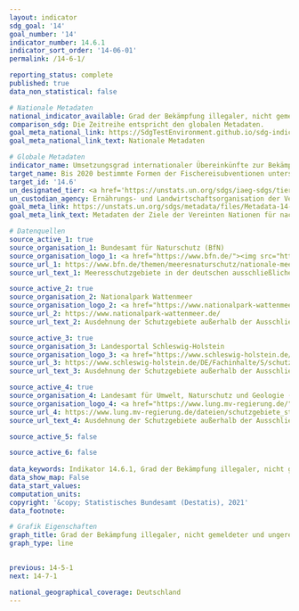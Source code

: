 ```yaml
---
layout: indicator    
sdg_goal: '14'    
goal_number: '14'    
indicator_number: 14.6.1    
indicator_sort_order: '14-06-01'    
permalink: /14-6-1/    

reporting_status: complete    
published: true    
data_non_statistical: false    

# Nationale Metadaten    
national_indicator_available: Grad der Bekämpfung illegaler, nicht gemeldeter und ungeregelter Fischerei    
comparison_sdg: Die Zeitreihe entspricht den globalen Metadaten.    
goal_meta_national_link: https://SdgTestEnvironment.github.io/sdg-indicators/public/MetaDe/14.6.1.pdf    
goal_meta_national_link_text: Nationale Metadaten    

# Globale Metadaten    
indicator_name: Umsetzungsgrad internationaler Übereinkünfte zur Bekämpfung illegaler, nicht gemeldeter und unregulierter Fischerei    
target_name: Bis 2020 bestimmte Formen der Fischereisubventionen untersagen, die zu Überkapazitäten und Überfischung beitragen, Subventionen abschaffen, die zu illegaler, ungemeldeter und unregulierter Fischerei beitragen, und keine neuen derartigen Subventionen einführen, in Anerkennung dessen, dass eine geeignete und wirksame besondere und differenzierte Behandlung der Entwicklungsländer und der am wenigsten entwickelten Länder einen untrennbaren Bestandteil der im Rahmen der Welthandelsorganisation geführten Verhandlungen über Fischereisubventionen bilden sollte    
target_id: '14.6'    
un_designated_tier: <a href='https://unstats.un.org/sdgs/iaeg-sdgs/tier-classification/' title='Klicken Sie hier um weitere Informationen zur UN-Tier-Klassifikation zu erhalten.'>Tier I</a>    
un_custodian_agency: Ernährungs- und Landwirtschaftsorganisation der Vereinten Nationen (FAO)    
goal_meta_link: https://unstats.un.org/sdgs/metadata/files/Metadata-14-06-01.pdf    
goal_meta_link_text: Metadaten der Ziele der Vereinten Nationen für nachhaltige Entwicklung    

# Datenquellen
source_active_1: true
source_organisation_1: Bundesamt für Naturschutz (BfN)
source_organisation_logo_1: <a href="https://www.bfn.de/"><img src="https://g205sdgs.github.io/sdg-indicators/public/OrgImgDe/bfn.png" alt="Logo bfn" style="height:60px; width:148px"/></a>
source_url_1: https://www.bfn.de/themen/meeresnaturschutz/nationale-meeresschutzgebiete/uebersicht-kurzfakten.html
source_url_text_1: Meeresschutzgebiete in der deutschen ausschließlichen Wirtschaftszone und die Gesamtausdehnung des deutschen Hoheitsgewässers

source_active_2: true
source_organisation_2: Nationalpark Wattenmeer
source_organisation_logo_2: <a href="https://www.nationalpark-wattenmeer.de/"><img src="https://g205sdgs.github.io/sdg-indicators/public/OrgImgDe/nationalparkwattenmeer.png" alt="Logo nationalparkwattenmeer" style="height:60px; width:148px"/></a>
source_url_2: https://www.nationalpark-wattenmeer.de/
source_url_text_2: Ausdehnung der Schutzgebiete außerhalb der Ausschließlichen Wirtschaftszone

source_active_3: true
source_organisation_3: Landesportal Schleswig-Holstein
source_organisation_logo_3: <a href="https://www.schleswig-holstein.de/DE/Home/home_node.html"><img src="https://g205sdgs.github.io/sdg-indicators/public/OrgImgDe/sh.png" alt="Logo sh" style="height:60px; width:148px"/></a>
source_url_3: https://www.schleswig-holstein.de/DE/Fachinhalte/S/schutzgebiete/vogelschutz/Vogelschutzgebiete.html
source_url_text_3: Ausdehnung der Schutzgebiete außerhalb der Ausschließlichen Wirtschaftszone

source_active_4: true
source_organisation_4: Landesamt für Umwelt, Naturschutz und Geologie (LUNG) Mecklenburg Vorpommern
source_organisation_logo_4: <a href="https://www.lung.mv-regierung.de/"><img src="https://g205sdgs.github.io/sdg-indicators/public/OrgImgDe/mv.png" alt="Logo mv" style="height:60px; width:148px"/></a>
source_url_4: https://www.lung.mv-regierung.de/dateien/schutzgebiete_statistik.pdf
source_url_text_4: Ausdehnung der Schutzgebiete außerhalb der Ausschließlichen Wirtschaftszone

source_active_5: false

source_active_6: false
    
data_keywords: Indikator 14.6.1, Grad der Bekämpfung illegaler, nicht gemeldeter und ungeregelter Fischerei, Ernährungs- und Landwirtschaftsorganisation der Vereinten Nationen (FAO)    
data_show_map: False    
data_start_values:     
computation_units:     
copyright: '&copy; Statistisches Bundesamt (Destatis), 2021'    
data_footnote:     

# Grafik Eigenschaften    
graph_title: Grad der Bekämpfung illegaler, nicht gemeldeter und ungeregelter Fischerei    
graph_type: line    
    

previous: 14-5-1    
next: 14-7-1    

national_geographical_coverage: Deutschland    
---
```


<span></span>